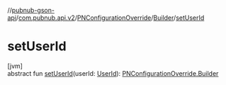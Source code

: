 //[pubnub-gson-api](../../../../index.md)/[com.pubnub.api.v2](../../index.md)/[PNConfigurationOverride](../index.md)/[Builder](index.md)/[setUserId](set-user-id.md)

# setUserId

[jvm]\
abstract fun [setUserId](set-user-id.md)(userId: [UserId](../../../../../../pubnub-core/pubnub-core-api/pubnub-core-api/com.pubnub.api/-user-id/index.md)): [PNConfigurationOverride.Builder](index.md)
